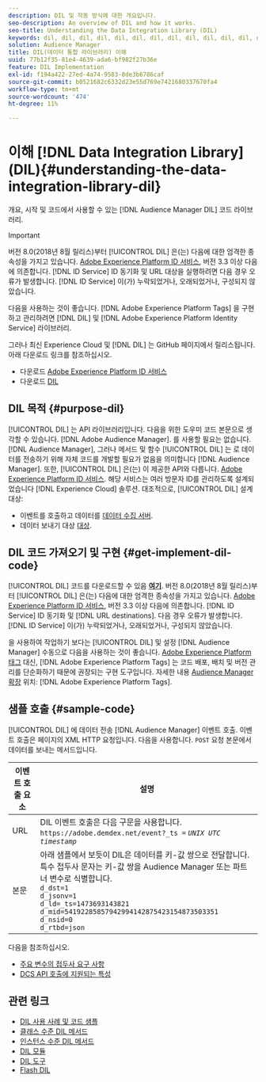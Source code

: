 ```yaml
---
description: DIL 및 작동 방식에 대한 개요입니다.
seo-description: An overview of DIL and how it works.
seo-title: Understanding the Data Integration Library (DIL)
keywords: dil, dil, dil, dil, dil, dil, dil, dil, dil, dil, dil, dil, dil, dil, dil, dil, dil, dil, dil, dil, dil, dil, dil, dil, dil, dil, dil, dil, dil, dil, dil, dil
solution: Audience Manager
title: DIL(데이터 통합 라이브러리) 이해
uuid: 77b12f35-81e4-4639-ada6-bf982f27b36e
feature: DIL Implementation
exl-id: f194a422-27ed-4a74-9583-8de3b6786caf
source-git-commit: b0521682c6332d23e55d769e7421680337670fa4
workflow-type: tm+mt
source-wordcount: '474'
ht-degree: 11%

---
```


# 이해 [!DNL Data Integration Library] (DIL){#understanding-the-data-integration-library-dil}

개요, 시작 및 코드에서 사용할 수 있는 [!DNL Audience Manager DIL] 코드 라이브러리.

>[!IMPORTANT]
>
>버전 8.0(2018년 8월 릴리스)부터 [!UICONTROL DIL] 은(는) 다음에 대한 엄격한 종속성을 가지고 있습니다. [Adobe Experience Platform ID 서비스](https://experienceleague.adobe.com/docs/id-service/using/home.html), 버전 3.3 이상 다음에 의존합니다. [!DNL ID Service] ID 동기화 및 URL 대상을 실행하려면 다음 경우 오류가 발생합니다. [!DNL ID Service] 이(가) 누락되었거나, 오래되었거나, 구성되지 않았습니다.
>
>다음을 사용하는 것이 좋습니다. [!DNL Adobe Experience Platform Tags] 을 구현하고 관리하려면 [!DNL DIL] 및 [!DNL Adobe Experience Platform Identity Service] 라이브러리.

그러나 최신 Experience Cloud 및 [!DNL DIL] 는 GitHub 페이지에서 릴리스됩니다. 아래 다운로드 링크를 참조하십시오.

* 다운로드 [Adobe Experience Platform ID 서비스](https://github.com/Adobe-Marketing-Cloud/id-service/releases)
* 다운로드 [DIL](https://github.com/Adobe-Marketing-Cloud/dil/releases)

## DIL 목적 {#purpose-dil}

[!UICONTROL DIL] 는 API 라이브러리입니다. 다음을 위한 도우미 코드 본문으로 생각할 수 있습니다. [!DNL Adobe Audience Manager]. 를 사용할 필요는 없습니다. [!DNL Audience Manager], 그러나 메서드 및 함수 [!UICONTROL DIL] 는 로 데이터를 전송하기 위해 자체 코드를 개발할 필요가 없음을 의미합니다 [!DNL Audience Manager]. 또한, [!UICONTROL DIL] 은(는) 이 제공한 API와 다릅니다. [Adobe Experience Platform ID 서비스](https://experienceleague.adobe.com/docs/id-service/using/home.html). 해당 서비스는 여러 방문자 ID를 관리하도록 설계되었습니다 [!DNL Experience Cloud] 솔루션. 대조적으로, [!UICONTROL DIL] 설계 대상:

* 이벤트를 호출하고 데이터를 [데이터 수집 서버](../reference/system-components/components-data-collection.md).
* 데이터 보내기 대상 [대상](../features/destinations/destinations.md).

## DIL 코드 가져오기 및 구현 {#get-implement-dil-code}

[!UICONTROL DIL] 코드를 다운로드할 수 있음 **[여기](https://github.com/Adobe-Marketing-Cloud/dil/releases)**. 버전 8.0(2018년 8월 릴리스)부터 [!UICONTROL DIL] 은(는) 다음에 대한 엄격한 종속성을 가지고 있습니다. [Adobe Experience Platform ID 서비스](https://experienceleague.adobe.com/docs/id-service/using/home.html), 버전 3.3 이상 다음에 의존합니다. [!DNL ID Service] ID 동기화 및 [!DNL URL destinations]. 다음 경우 오류가 발생합니다. [!DNL ID Service] 이(가) 누락되었거나, 오래되었거나, 구성되지 않았습니다.

을 사용하여 작업하기 보다는 [!UICONTROL DIL] 및 설정 [!DNL Audience Manager] 수동으로 다음을 사용하는 것이 좋습니다. [Adobe Experience Platform 태그](https://experienceleague.adobe.com/docs/experience-platform/tags/home.html) 대신, [!DNL Adobe Experience Platform Tags] 는 코드 배포, 배치 및 버전 관리를 단순화하기 때문에 권장되는 구현 도구입니다. 자세한 내용 [Audience Manager 확장](https://experienceleague.adobe.com/docs/experience-platform/tags/extensions/adobe/audience-manager/overview.html) 위치: [!DNL Adobe Experience Platform Tags].

## 샘플 호출 {#sample-code}

[!UICONTROL DIL] 에 데이터 전송 [!DNL Audience Manager] 이벤트 호출. 이벤트 호출은 페이지의 XML HTTP 요청입니다. 다음을 사용합니다. `POST` 요청 본문에서 데이터를 보내는 메서드입니다.

| 이벤트 호출 요소 | 설명 |
|--- |--- |
| URL | DIL 이벤트 호출은 다음 구문을 사용합니다. `https://adobe.demdex.net/event?_ts =` *`UNIX UTC timestamp`* |
| 본문 | 아래 샘플에서 보듯이 DIL은 데이터를 키-값 쌍으로 전달합니다. 특수 접두사 문자는 키-값 쌍을 Audience Manager 또는 파트너 변수로 식별합니다.<br>`d_dst=1`<br>`d_jsonv=1`<br>`d_ld=_ts=1473693143821`<br>`d_mid=54192285857942994142875423154873503351`<br>`d_nsid=0`<br>`d_rtbd=json`<br> |

다음을 참조하십시오.
* [주요 변수의 접두사 요구 사항](../features/traits/trait-variable-prefixes.md)
* [DCS API 호출에 지원되는 특성](../api/dcs-intro/dcs-api-reference/dcs-keys.md)

## 관련 링크

* [DIL 사용 사례 및 코드 샘플](/help/using/dil/dil-use-cases.md)
* [클래스 수준 DIL 메서드](/help/using/dil/dil-class-overview/dil-start.md)
* [인스턴스 수준 DIL 메서드](/help/using/dil/dil-instance-methods.md)
* [DIL 모듈](/help/using/dil/dil-modules.md)
* [DIL 도구](/help/using/dil/dil-tools.md)
* [Flash DIL](/help/using/dil/dil-flash.md)
